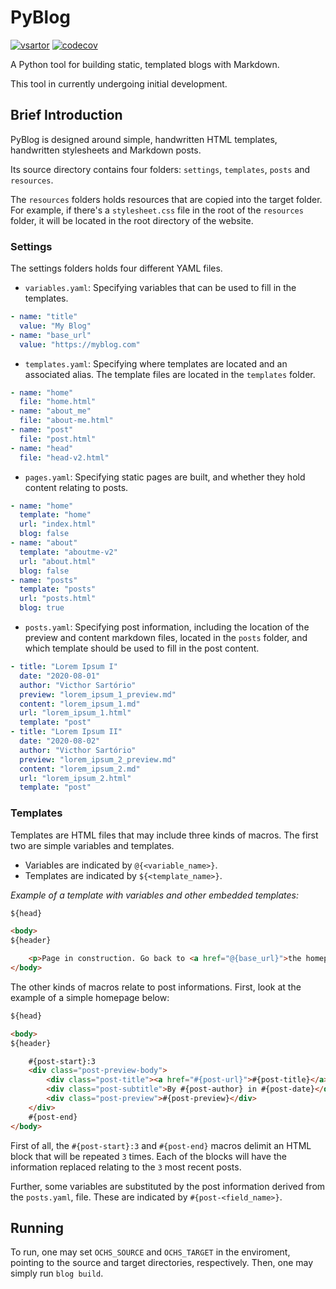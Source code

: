 # PyBlog

[![vsartor](https://circleci.com/gh/vsartor/ochs.svg?style=shield)](https://github.com/vsartor/ochs) [![codecov](https://codecov.io/gh/vsartor/ochs/branch/master/graph/badge.svg)](https://codecov.io/gh/vsartor/ochs)

A Python tool for building static, templated blogs with Markdown.

This tool in currently undergoing initial development.

## Brief Introduction

PyBlog is designed around simple, handwritten HTML templates, handwritten stylesheets and Markdown posts.

Its source directory contains four folders: `settings`, `templates`, `posts` and `resources`.

The `resources` folders holds resources that are copied into the target folder. For example, if there's a `stylesheet.css` file in the root of the `resources` folder, it will be located in the root directory of the website.

### Settings

The settings folders holds four different YAML files.

* `variables.yaml`: Specifying variables that can be used to fill in the templates.

```YAML
- name: "title"
  value: "My Blog"
- name: "base_url"
  value: "https://myblog.com"
```

* `templates.yaml`: Specifying where templates are located and an associated alias. The template files are located in the `templates` folder.

```YAML
- name: "home"
  file: "home.html"
- name: "about_me"
  file: "about-me.html"
- name: "post"
  file: "post.html"
- name: "head"
  file: "head-v2.html"
```

* `pages.yaml`: Specifying static pages are built, and whether they hold content relating to posts.

```YAML
- name: "home"
  template: "home"
  url: "index.html"
  blog: false
- name: "about"
  template: "aboutme-v2"
  url: "about.html"
  blog: false
- name: "posts"
  template: "posts"
  url: "posts.html"
  blog: true
```

* `posts.yaml`: Specifying post information, including the location of the preview and content markdown files, located in the `posts` folder, and which template should be used to fill in the post content.

```YAML
- title: "Lorem Ipsum I"
  date: "2020-08-01"
  author: "Victhor Sartório"
  preview: "lorem_ipsum_1_preview.md"
  content: "lorem_ipsum_1.md"
  url: "lorem_ipsum_1.html"
  template: "post"
- title: "Lorem Ipsum II"
  date: "2020-08-02"
  author: "Victhor Sartório"
  preview: "lorem_ipsum_2_preview.md"
  content: "lorem_ipsum_2.md"
  url: "lorem_ipsum_2.html"
  template: "post"
```

### Templates

Templates are HTML files that may include three kinds of macros. The first two are simple variables and templates.

* Variables are indicated by `@{<variable_name>}`.
* Templates are indicated by `${<template_name>}`.

_Example of a template with variables and other embedded templates:_
```HTML
${head}

<body>
${header}

    <p>Page in construction. Go back to <a href="@{base_url}">the homepage</a>.</p>
</body>
``` 

The other kinds of macros relate to post informations. First, look at the example of a simple homepage below:

```HTML
${head}

<body>
${header}

	#{post-start}:3
	<div class="post-preview-body">
		<div class="post-title"><a href="#{post-url}">#{post-title}</a></div>
		<div class="post-subtitle">By #{post-author} in #{post-date}</div>
		<div class="post-preview">#{post-preview}</div>
	</div>
	#{post-end}
</body>
```

First of all, the `#{post-start}:3` and `#{post-end}` macros delimit an HTML block that will be repeated `3` times. Each of the blocks will have the information replaced relating to the `3` most recent posts.

Further, some variables are substituted by the post information derived from the `posts.yaml`, file. These are indicated by `#{post-<field_name>}`.

## Running

To run, one may set `OCHS_SOURCE` and `OCHS_TARGET` in the enviroment, pointing to the source and target directories, respectively. Then, one may simply run `blog build`.
